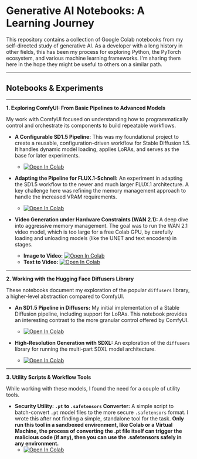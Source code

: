 # Generative AI Notebooks: A Learning Journey

This repository contains a collection of Google Colab notebooks from my self-directed study of generative AI. As a developer with a long history in other fields, this has been my process for exploring Python, the PyTorch ecosystem, and various machine learning frameworks. I'm sharing them here in the hope they might be useful to others on a similar path.

---
## Notebooks & Experiments
---

**1. Exploring ComfyUI: From Basic Pipelines to Advanced Models**

My work with ComfyUI focused on understanding how to programmatically control and orchestrate its components to build repeatable workflows.

*   **A Configurable SD1.5 Pipeline:** This was my foundational project to create a reusable, configuration-driven workflow for Stable Diffusion 1.5. It handles dynamic model loading, applies LoRAs, and serves as the base for later experiments.
    *   [![Open In Colab](https://colab.research.google.com/assets/colab-badge.svg)](https://github.com/lfaga/Generative-AI-Notebook-Projects/blob/main/ComfyUI_SD15.ipynb)

*   **Adapting the Pipeline for FLUX.1-Schnell:** An experiment in adapting the SD1.5 workflow to the newer and much larger FLUX.1 architecture. A key challenge here was refining the memory management approach to handle the increased VRAM requirements.
    *   [![Open In Colab](https://colab.research.google.com/assets/colab-badge.svg)](https://github.com/lfaga/Generative-AI-Notebook-Projects/blob/main/ComfyUI_Flux1-Schnell_Chroma.ipynb)

*   **Video Generation under Hardware Constraints (WAN 2.1):** A deep dive into aggressive memory management. The goal was to run the WAN 2.1 video model, which is too large for a free Colab GPU, by carefully loading and unloading models (like the UNET and text encoders) in stages.
    *   **Image to Video:**
[![Open In Colab](https://colab.research.google.com/assets/colab-badge.svg)](https://github.com/lfaga/Generative-AI-Notebook-Projects/blob/main/Wan2.1_I2V_14B_FusionX-GGUF-WithLoRAs.ipynb)
    *   **Text to Video:**
[![Open In Colab](https://colab.research.google.com/assets/colab-badge.svg)](https://github.com/lfaga/Generative-AI-Notebook-Projects/blob/main/Wan2.1_T2V_14B_FusionX-GGUF-WithLoRAs.ipynb)

---
**2. Working with the Hugging Face Diffusers Library**

These notebooks document my exploration of the popular `diffusers` library, a higher-level abstraction compared to ComfyUI.

*   **An SD1.5 Pipeline in Diffusers:** My initial implementation of a Stable Diffusion pipeline, including support for LoRAs. This notebook provides an interesting contrast to the more granular control offered by ComfyUI.
    *   [![Open In Colab](https://colab.research.google.com/assets/colab-badge.svg)](https://github.com/lfaga/Generative-AI-Notebook-Projects/blob/main/HF-diffusers-SD15.ipynb)

*   **High-Resolution Generation with SDXL:** An exploration of the `diffusers` library for running the multi-part SDXL model architecture.
    *   [![Open In Colab](https://colab.research.google.com/assets/colab-badge.svg)](https://github.com/lfaga/Generative-AI-Notebook-Projects/blob/main/HF-diffusers-SDXL.ipynb)

---
**3. Utility Scripts & Workflow Tools**

While working with these models, I found the need for a couple of utility tools.

*   **Security Utility: `.pt` to `.safetensors` Converter:** A simple script to batch-convert `.pt` model files to the more secure `.safetensors` format. I wrote this after not finding a simple, standalone tool for the task.
    **Only run this tool in a sandboxed environment, like Colab or a Virtual Machine, the process of converting the .pt file itself can trigger the malicious code (if any), then you can use the .safetensors safely in any environment.**
    *   [![Open In Colab](https://colab.research.google.com/assets/colab-badge.svg)](https://github.com/lfaga/Generative-AI-Notebook-Projects/blob/main/Pt2Safetensors.ipynb)

